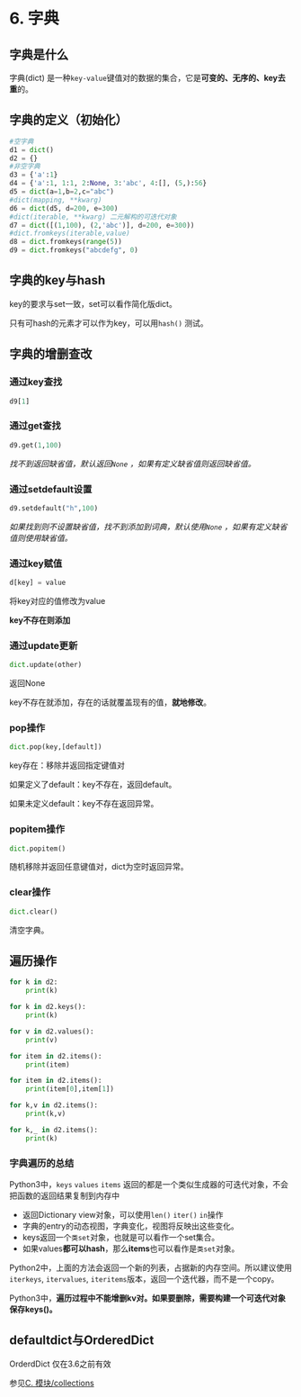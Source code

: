 # 6. 字典

## 字典是什么

字典\(dict\) 是一种`key-value`键值对的数据的集合，它是**可变的、无序的、key去重**的。

## 字典的定义（初始化）

```python
#空字典
d1 = dict() 
d2 = {}
#非空字典
d3 = {'a':1}
d4 = {'a':1, 1:1, 2:None, 3:'abc', 4:[], (5,):56}
d5 = dict(a=1,b=2,c="abc")
#dict(mapping, **kwarg)
d6 = dict(d5, d=200, e=300) 
#dict(iterable, **kwarg) 二元解构的可迭代对象
d7 = dict([(1,100), (2,'abc')], d=200, e=300)) 
#dict.fromkeys(iterable,value)
d8 = dict.fromkeys(range(5))
d9 = dict.fromkeys("abcdefg", 0)
```

## 字典的key与hash

key的要求与set一致，set可以看作简化版dict。

只有可hash的元素才可以作为key，可以用`hash()` 测试。

## 字典的增删查改

### 通过key查找

```python
d9[1]
```

### 通过get查找

```python
d9.get(1,100) 
```

_找不到返回缺省值，默认返回`None` ，如果有定义缺省值则返回缺省值。_

### 通过setdefault设置

```python
d9.setdefault("h",100)
```

_如果找到则不设置缺省值，找不到添加到词典，默认使用`None` ，如果有定义缺省值则使用缺省值。_

### 通过key赋值

```python
d[key] = value
```

将key对应的值修改为value

**key不存在则添加**

### 通过update更新

```python
dict.update(other)
```

返回None

key不存在就添加，存在的话就覆盖现有的值，**就地修改**。

### pop操作

```python
dict.pop(key,[default])
```

key存在：移除并返回指定键值对

如果定义了default：key不存在，返回default。

如果未定义default：key不存在返回异常。

### popitem操作

```python
dict.popitem()
```

随机移除并返回任意键值对，dict为空时返回异常。

### clear操作

```python
dict.clear()
```

清空字典。

## 遍历操作

```python
for k in d2:
    print(k)

for k in d2.keys():
    print(k)

for v in d2.values():
    print(v)

for item in d2.items():
    print(item)

for item in d2.items():
    print(item[0],item[1])

for k,v in d2.items():
    print(k,v)

for k,_ in d2.items():
    print(k)
```

### 字典遍历的总结

Python3中，`keys` `values` `items` 返回的都是一个类似生成器的可迭代对象，不会把函数的返回结果复制到内存中

* 返回Dictionary view对象，可以使用`len()` `iter()` `in`操作
* 字典的entry的动态视图，字典变化，视图将反映出这些变化。
* keys返回一个`类set`对象，也就是可以看作一个set集合。
* 如果values**都可以hash**，那么**items**也可以看作是`类set`对象。

Python2中，上面的方法会返回一个新的列表，占据新的内存空间。所以建议使用`iterkeys`, `itervalues`, `iteritems`版本，返回一个迭代器，而不是一个copy。

Python3中，**遍历过程中不能增删kv对。如果要删除，需要构建一个可迭代对象保存keys\(\)。**

## defaultdict与OrderedDict

OrderdDict 仅在3.6之前有效

参见[C. 模块/collections](https://python3.ac.cn/c.-mo-kuai/collections)



